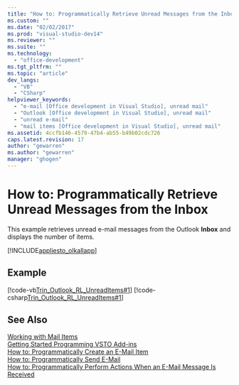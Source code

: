 ```yaml
---
title: "How to: Programmatically Retrieve Unread Messages from the Inbox | Microsoft Docs"
ms.custom: ""
ms.date: "02/02/2017"
ms.prod: "visual-studio-dev14"
ms.reviewer: ""
ms.suite: ""
ms.technology: 
  - "office-development"
ms.tgt_pltfrm: ""
ms.topic: "article"
dev_langs: 
  - "VB"
  - "CSharp"
helpviewer_keywords: 
  - "e-mail [Office development in Visual Studio], unread mail"
  - "Outlook [Office development in Visual Studio], unread mail"
  - "unread e-mail"
  - "mail items [Office development in Visual Studio], unread mail"
ms.assetid: 4ccfb146-4579-47b4-ab55-b49b02cdc726
caps.latest.revision: 17
author: "gewarren"
ms.author: "gewarren"
manager: "ghogen"
---
```

# How to: Programmatically Retrieve Unread Messages from the Inbox
  This example retrieves unread e-mail messages from the Outlook **Inbox** and displays the number of items.  
  
 [!INCLUDE[appliesto_olkallapp](../vsto/includes/appliesto-olkallapp-md.md)]  
  
## Example  
 [!code-vb[Trin_Outlook_RL_UnreadItems#1](../vsto/codesnippet/VisualBasic/Trin_Outlook_RL_UnreadItems/thisaddin.vb#1)]
 [!code-csharp[Trin_Outlook_RL_UnreadItems#1](../vsto/codesnippet/CSharp/Trin_Outlook_RL_UnreadItems/thisaddin.cs#1)]  
  
## See Also  
 [Working with Mail Items](../vsto/working-with-mail-items.md)   
 [Getting Started Programming VSTO Add-ins](../vsto/getting-started-programming-vsto-add-ins.md)   
 [How to: Programmatically Create an E-Mail Item](../vsto/how-to-programmatically-create-an-e-mail-item.md)   
 [How to: Programmatically Send E-Mail](../vsto/how-to-programmatically-send-e-mail-programmatically.md)   
 [How to: Programmatically Perform Actions When an E-Mail Message Is Received](../vsto/how-to-programmatically-perform-actions-when-an-e-mail-message-is-received.md)  
  
  